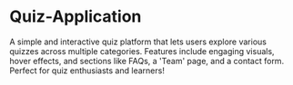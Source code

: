 # Quiz-Application
A simple and interactive quiz platform that lets users explore various quizzes across multiple categories. Features include engaging visuals, hover effects, and sections like FAQs, a 'Team' page, and a contact form. Perfect for quiz enthusiasts and learners!
